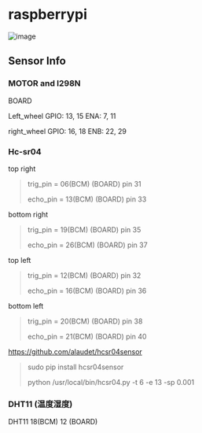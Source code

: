 # raspberrypi

![image](https://mcuoneclipse.files.wordpress.com/2015/12/rp2_pinout.png)

## Sensor Info

### MOTOR and l298N

BOARD

Left_wheel  GPIO: 13, 15 ENA:  7, 11
			 
right_wheel GPIO: 16, 18 ENB:  22, 29


### Hc-sr04

top right

> trig_pin = 06(BCM) (BOARD)  pin 31
> 
> echo_pin = 13(BCM) (BOARD)  pin 33

bottom right

> trig_pin = 19(BCM) (BOARD)  pin 35
> 
> echo_pin = 26(BCM) (BOARD)  pin 37


top left

> trig_pin = 12(BCM) (BOARD)  pin 32
> 
> echo_pin = 16(BCM) (BOARD)  pin 36


bottom left 

> trig_pin = 20(BCM) (BOARD)  pin 38
> 
> echo_pin = 21(BCM) (BOARD)  pin 40

[https://github.com/alaudet/hcsr04sensor
](https://github.com/alaudet/hcsr04sensor)

> sudo pip install hcsr04sensor
> 
> python /usr/local/bin/hcsr04.py -t 6 -e 13 -sp 0.001


### DHT11 (温度湿度)

DHT11 18(BCM)   12 (BOARD)


